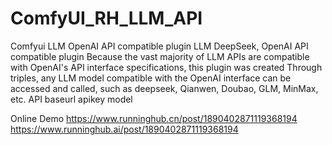# ComfyUI_RH_LLM_API
Comfyui LLM OpenAI API compatible plugin
LLM DeepSeek, OpenAI API compatible plugin
Because the vast majority of LLM APIs are compatible with OpenAI's API interface specifications, this plugin was created
Through triples, any LLM model compatible with the OpenAI interface can be accessed and called, such as deepseek, Qianwen, Doubao, GLM, MinMax, etc. API
baseurl
apikey
model

Online Demo
https://www.runninghub.cn/post/1890402871119368194
https://www.runninghub.ai/post/1890402871119368194
